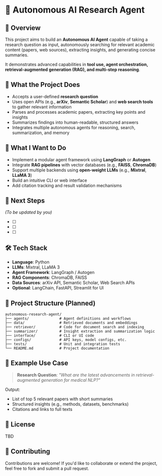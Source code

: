 # 🧠 Autonomous AI Research Agent

## 📌 Overview

This project aims to build an **Autonomous AI Agent** capable of taking a research question as input, autonomously searching for relevant academic content (papers, web sources), extracting insights, and generating concise summaries.

It demonstrates advanced capabilities in **tool use, agent orchestration, retrieval-augmented generation (RAG), and multi-step reasoning**.

## 🚀 What the Project Does

- Accepts a user-defined **research question**
- Uses open APIs (e.g., **arXiv**, **Semantic Scholar**) and **web search tools** to gather relevant information
- Parses and processes academic papers, extracting key points and insights
- Summarizes findings into human-readable, structured answers
- Integrates multiple autonomous agents for reasoning, search, summarization, and memory

## 🎯 What I Want to Do

- Implement a modular agent framework using **LangGraph** or **Autogen**
- Integrate **RAG pipelines** with vector databases (e.g., **FAISS**, **ChromaDB**)
- Support multiple backends using **open-weight LLMs** (e.g., **Mixtral**, **LLaMA 3**)
- Build an intuitive CLI or web interface
- Add citation tracking and result validation mechanisms

## 🧭 Next Steps

_(To be updated by you)_

- [ ]
- [ ]
- [ ]

## 🛠️ Tech Stack

- **Language**: Python
- **LLMs**: Mixtral, LLaMA 3
- **Agent Framework**: LangGraph / Autogen
- **RAG Components**: ChromaDB, FAISS
- **Data Sources**: arXiv API, Semantic Scholar, Web Search APIs
- **Optional**: LangChain, FastAPI, Streamlit for UI

## 📁 Project Structure (Planned)

```
autonomous-research-agent/
├── agents/              # Agent definitions and workflows
├── data/                # Retrieved documents and embeddings
├── retriever/           # Code for document search and indexing
├── summarizer/          # Insight extraction and summarization logic
├── interface/           # CLI or UI code
├── configs/             # API keys, model configs, etc.
├── tests/               # Unit and integration tests
└── README.md            # Project documentation
```

## 🧪 Example Use Case

> **Research Question**: _"What are the latest advancements in retrieval-augmented generation for medical NLP?"_

Output:
- List of top 5 relevant papers with short summaries
- Structured insights (e.g., methods, datasets, benchmarks)
- Citations and links to full texts

## 📄 License

TBD

## 🤝 Contributing

Contributions are welcome! If you'd like to collaborate or extend the project, feel free to fork and submit a pull request.
